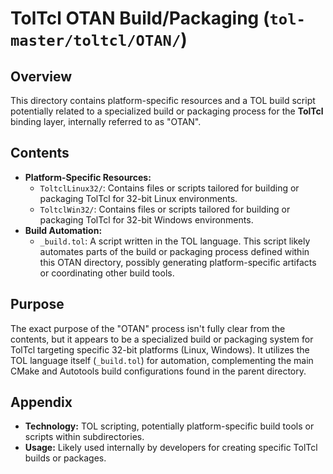 # TolTcl OTAN Build/Packaging (`tol-master/toltcl/OTAN/`)

## Overview

This directory contains platform-specific resources and a TOL build script potentially related to a specialized build or packaging process for the **TolTcl** binding layer, internally referred to as "OTAN".

## Contents

- **Platform-Specific Resources:**
    - `ToltclLinux32/`: Contains files or scripts tailored for building or packaging TolTcl for 32-bit Linux environments.
    - `ToltclWin32/`: Contains files or scripts tailored for building or packaging TolTcl for 32-bit Windows environments.
- **Build Automation:**
    - `_build.tol`: A script written in the TOL language. This script likely automates parts of the build or packaging process defined within this OTAN directory, possibly generating platform-specific artifacts or coordinating other build tools.

## Purpose

The exact purpose of the "OTAN" process isn't fully clear from the contents, but it appears to be a specialized build or packaging system for TolTcl targeting specific 32-bit platforms (Linux, Windows). It utilizes the TOL language itself (`_build.tol`) for automation, complementing the main CMake and Autotools build configurations found in the parent directory.

## Appendix

- **Technology:** TOL scripting, potentially platform-specific build tools or scripts within subdirectories.
- **Usage:** Likely used internally by developers for creating specific TolTcl builds or packages. 